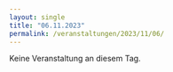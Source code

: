 ```yaml
---
layout: single
title: "06.11.2023"
permalink: /veranstaltungen/2023/11/06/
---
```


Keine Veranstaltung an diesem Tag.
